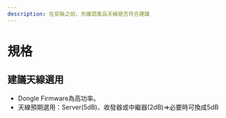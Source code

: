 ```yaml
---
description: 在安裝之前，先確認產品天線是否符合建議
---
```


# 規格

## 建議天線選用

* Dongle Firmware為高功率。
* 天線預期選用：Server\(5dB\)、收發器或中繼器\(2dB\)=&gt;必要時可換成5dB


